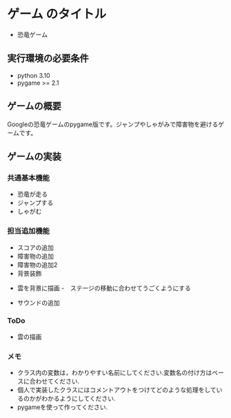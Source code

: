 # ゲーム のタイトル

* 恐竜ゲーム

## 実行環境の必要条件

* python 3.10
* pygame >= 2.1

## ゲームの概要

Googleの恐竜ゲームのpygame版です。ジャンプやしゃがみで障害物を避けるゲームです。

## ゲームの実装

### 共通基本機能

* 恐竜が走る
* ジャンプする
* しゃがむ

### 担当追加機能

* スコアの追加
* 障害物の追加
* 障害物の追加2
* 背景装飾
- 雲を背景に描画
-　ステージの移動に合わせてうごくようにする

* サウンドの追加

### ToDo
* 雲の描画

### メモ

* クラス内の変数は，わかりやすい名前にしてください.変数名の付け方はベースに合わせてください.
* 個人で実装したクラスにはコメントアウトをつけてどのような処理をしているのかがわかるようにしてください.
* pygameを使って作ってください.
